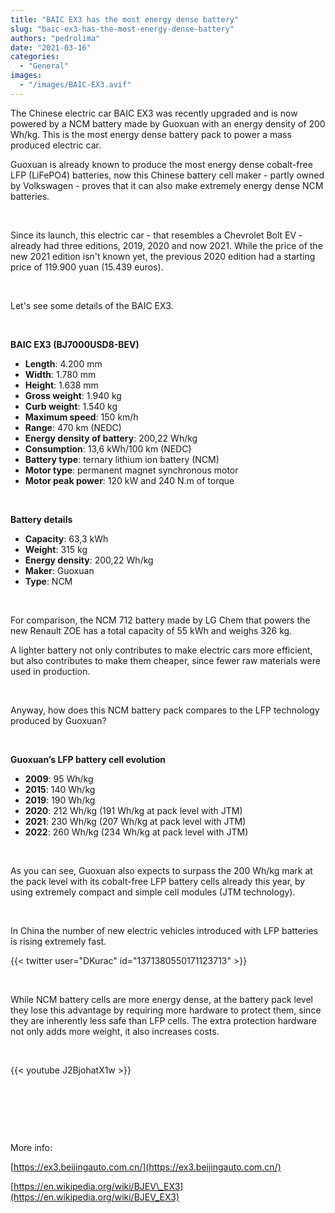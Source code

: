 ```yaml
---
title: "BAIC EX3 has the most energy dense battery"
slug: "baic-ex3-has-the-most-energy-dense-battery"
authors: "pedrolima"
date: "2021-03-16"
categories:
  - "General"
images:
  - "/images/BAIC-EX3.avif"
---
```


The Chinese electric car BAIC EX3 was recently upgraded and is now powered by a NCM battery made by Guoxuan with an energy density of 200 Wh/kg. This is the most energy dense battery pack to power a mass produced electric car.

Guoxuan is already known to produce the most energy dense cobalt-free LFP (LiFePO4) batteries, now this Chinese battery cell maker - partly owned by Volkswagen - proves that it can also make extremely energy dense NCM batteries.

 

Since its launch, this electric car - that resembles a Chevrolet Bolt EV - already had three editions, 2019, 2020 and now 2021. While the price of the new 2021 edition isn't known yet, the previous 2020 edition had a starting price of 119.900 yuan (15.439 euros).

 

Let's see some details of the BAIC EX3.

 

**BAIC EX3 (BJ7000USD8-BEV)**

- **Length**: 4.200 mm
- **Width**: 1.780 mm
- **Height**: 1.638 mm
- **Gross weight**: 1.940 kg
- **Curb weight**: 1.540 kg
- **Maximum speed**: 150 km/h
- **Range**: 470 km (NEDC)
- **Energy density of battery**: 200,22 Wh/kg
- **Consumption**: 13,6 kWh/100 km (NEDC)
- **Battery type**: ternary lithium ion battery (NCM)
- **Motor type**: permanent magnet synchronous motor
- **Motor peak power**: 120 kW and 240 N.m of torque

 

**Battery details**

- **Capacity**: 63,3 kWh
- **Weight**: 315 kg
- **Energy density**: 200,22 Wh/kg
- **Maker**: Guoxuan
- **Type**: NCM

 

For comparison, the NCM 712 battery made by LG Chem that powers the new Renault ZOE has a total capacity of 55 kWh and weighs 326 kg.

A lighter battery not only contributes to make electric cars more efficient, but also contributes to make them cheaper, since fewer raw materials were used in production.

 

Anyway, how does this NCM battery pack compares to the LFP technology produced by Guoxuan?

 

**Guoxuan’s LFP battery cell evolution**

- **2009**: 95 Wh/kg
- **2015**: 140 Wh/kg
- **2019**: 190 Wh/kg
- **2020**: 212 Wh/kg (191 Wh/kg at pack level with JTM)
- **2021**: 230 Wh/kg (207 Wh/kg at pack level with JTM)
- **2022**: 260 Wh/kg (234 Wh/kg at pack level with JTM)

 

As you can see, Guoxuan also expects to surpass the 200 Wh/kg mark at the pack level with its cobalt-free LFP battery cells already this year, by using extremely compact and simple cell modules (JTM technology).

 

In China the number of new electric vehicles introduced with LFP batteries is rising extremely fast.

{{< twitter user="DKurac" id="1371380550171123713" >}}

 

While NCM battery cells are more energy dense, at the battery pack level they lose this advantage by requiring more hardware to protect them, since they are inherently less safe than LFP cells. The extra protection hardware not only adds more weight, it also increases costs.

 

{{< youtube J2BjohatX1w >}}

 

 

 

More info:

[https://ex3.beijingauto.com.cn/](https://ex3.beijingauto.com.cn/)

[https://en.wikipedia.org/wiki/BJEV\_EX3](https://en.wikipedia.org/wiki/BJEV_EX3)
